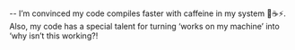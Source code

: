 -- I’m convinced my code compiles faster with caffeine in my system 🧠☕️⚡️. Also, my code has a special talent for turning ‘works on my machine’ into ‘why isn’t this working?!

<!---
g3orge-DevOps/g3orge-DevOps is a ✨ special ✨ repository because its `README.md` (this file) appears on your GitHub profile.
You can click the Preview link to take a look at your changes.
--->
